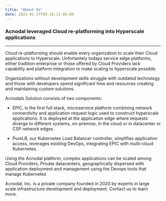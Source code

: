 ```yaml
---
title: "About Us"
date: 2021-01-27T09:16:11-05:00
---
```


### Acnodal leveraged Cloud re-platforming into Hyperscale applications 

---
 

Cloud re-platforming should enable every organization to scale their Cloud applications to Hyperscale.  Unfortantely todays service edge platforms, either tradition enterprise or those offered by Cloud Providers lack capability and platform integration to make scaling to hyperscale possible.

Organizations without development skills struggle with outdated technology and those with developers spend significant time and resources creating and maintaining custom solutions.  

Acnodals Solution consists of two components:

* EPIC, is the first full stack, microservice platform combining network connectivity and application request logic used to construct hyperscale applications. It is deployed at the application edge where requests diverge to different systems, on-premise, in the cloud or in datacenter or CSP network edges.

* PureLB, our Kubernetes Load Balancer controller, simplifies application access, leverages existing DevOps, integrating EPIC with multi-cloud Kubernetes.

Using the Acnodal platform, complex applications can be scaled among Cloud Providers, Private datacenters, geographically dispersed with application deployment and management using the Devops tools that manage Kubernetes

Acnodal, Inc. is a private company founded in 2020 by experts in large scale infrastructure development and deployment.  Contact us to learn more.